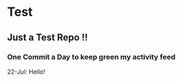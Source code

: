 # Test
## Just a Test Repo !!
### One Commit a Day to keep green my activity feed 

22-Jul: Hello!


